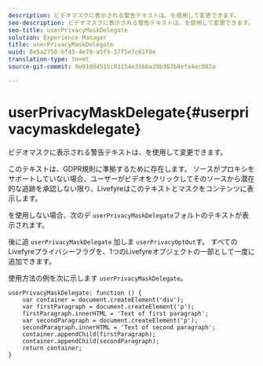 ```yaml
---
description: ビデオマスクに表示される警告テキストは、を使用して変更できます。
seo-description: ビデオマスクに表示される警告テキストは、を使用して変更できます。
seo-title: userPrivacyMaskDelegate
solution: Experience Manager
title: userPrivacyMaskDelegate
uuid: 8e5a2750-bf45-4e70-a5f9-37f5e7c61f8e
translation-type: tm+mt
source-git-commit: 9e01dd4515c01154e3566a39b367b8efa4ec082a

---
```



# userPrivacyMaskDelegate{#userprivacymaskdelegate}

ビデオマスクに表示される警告テキストは、を使用して変更できます。

このテキストは、GDPR規則に準拠するために存在します。 ソースがプロキシをサポートしていない場合、ユーザーがビデオをクリックしてそのソースから潜在的な追跡を承認しない限り、Livefyreはこのテキストとマスクをコンテンツに表示します。

を使用しない場合、次のデ `userPrivacyMaskDelegate`フォルトのテキストが表示されます。

後に追 `userPrivacyMaskDelegate` 加しま `userPrivacyOptOut`す。 すべてのLivefyreプライバシーフラグを、1つのLivefyreオブジェクトの一部として一度に追加できます。

使用方法の例を次に示します `userPrivacyMaskDelegate`。

```
userPrivacyMaskDelegate: function () { 
    var container = document.createElement('div'); 
    var firstParagraph = document.createElement('p'); 
    firstParagraph.innerHTML = 'Text of first paragraph'; 
    var secondParagraph = document.createElement('p'); 
    secondParagraph.innerHTML = 'Text of second paragraph'; 
    container.appendChild(firstParagraph); 
    container.appendChild(secondParagraph); 
    return container; 
}
```
